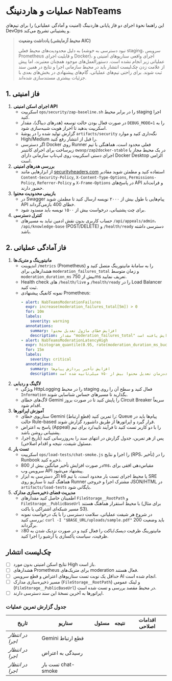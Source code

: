 # عملیات و هاردنینگ NabTeams

این راهنما نحوهٔ اجرای دو فاز پایانی هاردنینگ (امنیت و آمادگی عملیاتی) را برای تیم‌های DevOps و پشتیبانی تشریح می‌کند.

> **یادداشت وضعیت (محیط آزمایشی AIC)**
>
> به دلیل محدودیت‌های محیط فعلی (نبود دسترسی به خوشه staging، سرویس Prometheus و قابلیت اجرای Docker)، اجرای واقعی سناریوهای امنیتی و عملیاتی زیر انجام نشده است. دستورالعمل‌های موجود همچنان معتبرند، اما پیش از علامت زدن چک‌لیست انتشار باید در محیط سازمانی اجرا و نتایج در همین سند ثبت شوند. برای راحتی تیم‌های عملیاتی، گام‌های پیشنهادی در بخش‌های بعدی با جزئیات بیشتری مستندسازی شده‌اند.

## 1. فاز امنیتی

1. **اجرای اسکن امنیتی API**
   - اسکریپت `ops/security/zap-baseline.sh` را در برابر محیط staging اجرا کنید.
   - در صورت فعال بودن حالت توسعه (هدرهای دیباگ)، مقدار `DEBUG_MODE=1` را به اسکریپت بدهید تا احراز هویت شبیه‌سازی شود.
   - گزارش تولید شده را در پوشهٔ `artifacts/security` نگه‌داری کنید و موارد High/Medium را قبل از انتشار رفع کنید.
   - اگر دسترسی Docker روی Runner فعلی محدود است، هماهنگی با تیم زیرساخت برای اجرای کانتینر `owasp/zap2docker-stable` در یک محیط مجاز یا اجرای دستی اسکریپت روی لپ‌تاپ سازمانی دارای Docker Desktop الزامی است.
2. **بررسی هدرهای امنیتی**
   - از ابزارهایی مانند [securityheaders.com](https://securityheaders.com) استفاده کنید و مطمئن شوید مقادیر `Content-Security-Policy`, `X-Content-Type-Options`, `Permissions-Policy`, `Referrer-Policy` و `X-Frame-Options` در پاسخ‌های API و فرانت‌اند حضور دارند.
3. **بازبینی محدودیت محتوا**
   - در Swagger پیام‌هایی با طول بیش از ۲۰۰۰ نویسه ارسال کنید تا مطمئن شوید API خطای 400 بازمی‌گرداند.
   - برای چت پشتیبانی، درخواست بیش از ۱۵۰۰ نویسه باید مسدود شود.
4. **کنترل دسترسی**
   - حساب کاربری بدون نقش ادمین نباید به مسیرهای `/api/appeals/admin`، `/api/knowledge-base` (POST/DELETE) و `/health/ready` دسترسی داشته باشد.

## 2. فاز آمادگی عملیاتی

1. **مانیتورینگ و متریک‌ها**
   - اندپوینت `/metrics` (Prometheus) را به سامانهٔ مانیتورینگ متصل کنید و هشدارهایی برای `moderation_failures_total` و زمان متوسط `moderation_duration_ms` بیش از 750ms تعریف نمایید.
   - Health check های `/health/live` و `/health/ready` را در Load Balancer ثبت کنید.
   - نمونه کانفیگ پیشنهادی Prometheus:
     ```yaml
     - alert: NabTeamsModerationFailures
       expr: increase(moderation_failures_total[5m]) > 0
       for: 10m
       labels:
         severity: warning
       annotations:
         summary: افزایش خطای ماژول تعدیل محتوا
         description: مقدار "moderation_failures_total" در ۵ دقیقه گذشته افزایش یافته است.
     - alert: NabTeamsModerationLatencyHigh
       expr: histogram_quantile(0.95, rate(moderation_duration_ms_bucket[5m])) > 0.75
       for: 15m
       labels:
         severity: critical
       annotations:
         summary: افزایش تأخیر پردازش پیام‌ها
         description: صدک ۹۵ مدت‌زمان تعدیل محتوا بیش از ۷۵۰ میلی‌ثانیه شده است.
     ```
2. **لاگینگ و ردیابی**
   - ویژگی HttpLogging را در محیط staging فعال کنید و سطح آن را روی `Information` بگذارید تا مسیرهای حساس شناسایی شوند.
   - لاگ‌های خطای Gemini را پایش کنید تا در صورت بروز Circuit Breaker سریعاً اقدام شود.
3. **آموزش اپراتورها**
   - سناریوی خطای Gemini (قطع ارتباط) را تمرین کنید: Queue پیام‌ها باید در حالت Rule-based قرار گیرد و اپراتورها از طریق داشبورد گزارش شوند.
   - پاسخ به اعتراض (Appeal) را با دو کاربر تست کنید تا فرآیند تایید/رد برای تیم پشتیبانی روشن باشد.
   - پس از هر تمرین، جدول گزارش در انتهای سند را به‌روزرسانی کنید (تاریخ اجرا، مسئول شیفت، نتیجه و اقدام اصلاحی).
4. **تست بار**
   - اسکریپت `ops/load-tests/chat-smoke.js` را اجرا و نتایج (RPS، تأخیر) را در Runbook ذخیره کنید.
   - در صورت افزایش تأخیر میانگین بیش از 800ms، مقیاس‌دهی افقی برای سرویس وب API پیشنهاد می‌شود.
   - اگر دسترسی به ابزار k6 یا محیط اجرای تست بار محدود است، با تیم SRE هماهنگ کنید تا سناریو روی Runner مشترک اجرا و خروجی JSON/HTML در `artifacts/load-tests` بایگانی شود.
5. **مدیریت فضای ذخیره‌سازی مدارک**
   - اطمینان حاصل کنید مقدارهای `FileStorage__RootPath` و `FileStorage__PublicBaseUrl` با محیط استقرار هماهنگ هستند (برای مثال مسیر شبکه‌ای اشتراکی یا باکت S3).
   - در شروع هر شیفت عملیاتی، سلامت دسترسی را با یک درخواست نمونه بررسی کنید: `curl -I "$BASE_URL/uploads/sample.pdf"` باید وضعیت 200 برگرداند.
   - مانیتورینگ ظرفیت دیسک/باکت را فعال کنید و در صورت نزدیک شدن به 80٪ ظرفیت، سیاست پاکسازی یا آرشیو را اجرا کنید.

## چک‌لیست انتشار

- [ ] نتایج اسکن امنیتی بدون مورد High باز است.
- [ ] هشدارهای Prometheus برای متریک‌های moderation فعال هستند.
- [ ] حداقل یک نوبت تست سناریوهای اعتراض و قطع سرویس AI انجام شده است.
- [ ] مسیر ذخیره‌سازی مدارک (`FileStorage__RootPath`) و لینک عمومی (`FileStorage__PublicBaseUrl`) در محیط مقصد بررسی و تست شده است.
- [ ] اپراتورها به آخرین نسخهٔ این سند دسترسی دارند.

### جدول گزارش تمرین عملیات

| تاریخ | سناریو | مسئول | نتیجه | اقدامات اصلاحی |
|-------|--------|--------|-------|-----------------|
| _در انتظار اجرا_ | Gemini قطع ارتباط |  |  |  |
| _در انتظار اجرا_ | رسیدگی به اعتراض |  |  |  |
| _در انتظار اجرا_ | تست بار chat-smoke |  |  |  |
